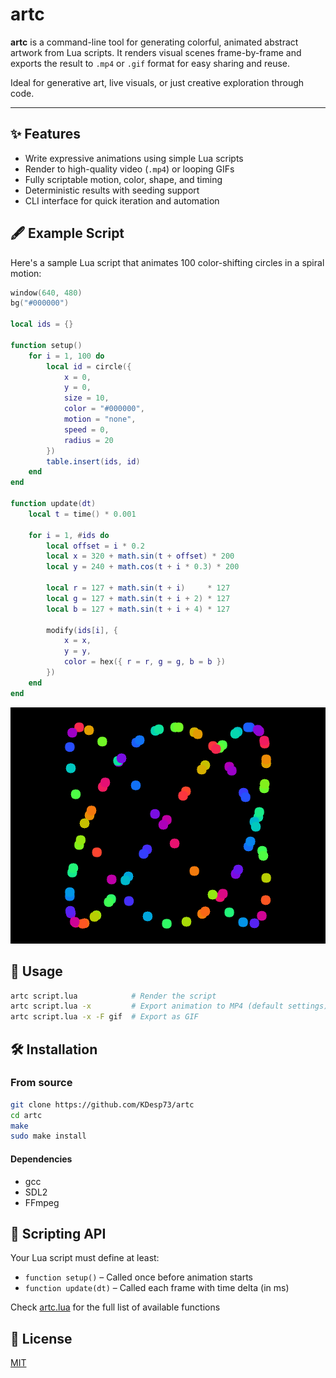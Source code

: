 # artc

**artc** is a command-line tool for generating colorful, animated abstract artwork from Lua scripts. It renders visual scenes frame-by-frame and exports the result to `.mp4` or `.gif` format for easy sharing and reuse.

Ideal for generative art, live visuals, or just creative exploration through code.

---

## ✨ Features

- Write expressive animations using simple Lua scripts
- Render to high-quality video (`.mp4`) or looping GIFs
- Fully scriptable motion, color, shape, and timing
- Deterministic results with seeding support
- CLI interface for quick iteration and automation

## 🖋️ Example Script

Here's a sample Lua script that animates 100 color-shifting circles in a spiral motion:

```lua
window(640, 480)
bg("#000000")

local ids = {}

function setup()
    for i = 1, 100 do
        local id = circle({
            x = 0,
            y = 0,
            size = 10,
            color = "#000000",
            motion = "none",
            speed = 0,
            radius = 20
        })
        table.insert(ids, id)
    end
end

function update(dt)
    local t = time() * 0.001

    for i = 1, #ids do
        local offset = i * 0.2
        local x = 320 + math.sin(t + offset) * 200
        local y = 240 + math.cos(t + i * 0.3) * 200

        local r = 127 + math.sin(t + i)     * 127
        local g = 127 + math.sin(t + i + 2) * 127
        local b = 127 + math.sin(t + i + 4) * 127

        modify(ids[i], {
            x = x,
            y = y,
            color = hex({ r = r, g = g, b = b })
        })
    end
end
```

![example](./assets/example.gif)

## 🚀 Usage

```sh
artc script.lua            # Render the script
artc script.lua -x         # Export animation to MP4 (default settings)
artc script.lua -x -F gif  # Export as GIF
```

## 🛠️ Installation

### From source

```sh
git clone https://github.com/KDesp73/artc
cd artc
make
sudo make install
```

#### Dependencies

- gcc
- SDL2
- FFmpeg

## 🧠 Scripting API

Your Lua script must define at least:

- `function setup()` – Called once before animation starts
- `function update(dt)` – Called each frame with time delta (in ms)

Check [artc.lua](./artc.lua) for the full list of available functions

## 🪪 License

[MIT](./LICENSE)

